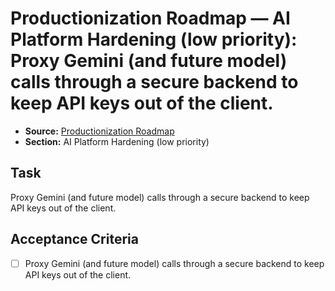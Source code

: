 # Productionization Roadmap — AI Platform Hardening (low priority): Proxy Gemini (and future model) calls through a secure backend to keep API keys out of the client.

- **Source:** [Productionization Roadmap](docs/productionization.md)
- **Section:** AI Platform Hardening (low priority)

## Task
Proxy Gemini (and future model) calls through a secure backend to keep API keys out of the client.

## Acceptance Criteria
- [ ] Proxy Gemini (and future model) calls through a secure backend to keep API keys out of the client.
